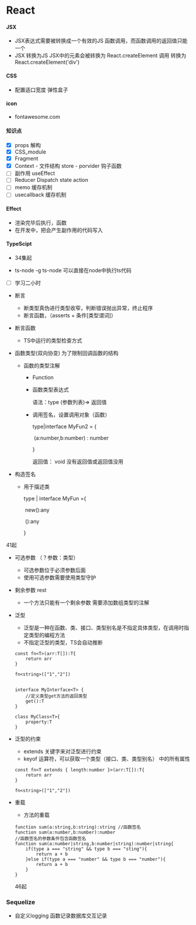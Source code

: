 # React 

#### JSX

- JSX表达式需要被转换成一个有效的JS 函数调用，而函数调用的返回值只能一个
- JSX 转换为JS JSX中的元素会被转换为 React.createElement 调用   转换为 React.createElement('div')

#### CSS

- 配置适口宽度
    弹性盒子

#### icon

- fontawesome.com

#### 知识点

- [x] props 解构
- [x] CSS_module
- [x] Fragment
- [x] Context  - 文件结构 store    - porvider  钩子函数
- [ ] 副作用 useEffect 
- [ ] Reducer     Dispatch   state action  
- [ ] memo 缓存机制  
- [ ] usecallback 缓存机制

#### Effect

- 渲染完毕后执行，函数
- 在开发中，把会产生副作用的代码写入





#### TypeScipt

- 34集起 

- ts-node -g ts-node 可以直接在node中执行ts代码

- [ ] 学习二小时

    

- 断言 

    - 断类型真伪进行类型收窄，判断错误抛出异常，终止程序
    - 断言函数，（asserts + 条件[类型谓词]）

- 断言函数

    - TS中运行的类型检查方式

- 函数类型(双向协变)  为了限制回调函数的结构

    - 函数的类型注解

        - Function

        - 函数类型表达式

            语法：type (参数列表)=> 返回值

        - 调用签名，设置调用对象（函数）

            type|interface MyFun2 = {

            ​	(a:number,b:number) : number

            }
            
            返回值： void 没有返回值或返回值没用 
    
- 构造签名

    - 用于描述类

        type | interface MyFun ={

        ​	new():any

        ​	():any

        }



41起

- 可选参数 （？参数：类型）

    - 可选参数位于必须参数后面
    - 使用可选参数需要使用类型守护

- 剩余参数 rest  

    - 一个方法只能有一个剩余参数 需要添加数组类型的注解

- 泛型

    - 泛型是一种在函数、类、接口、类型别名是不指定具体类型，在调用时指定类型的编程方法
    - 不指定泛型的类型，TS会自动推断

    ```Ts
    const fn<T>(arr:T[]):T{
        return arr
    }
    
    fn<string>(["1","2"])
    
    
    interface MyInterface<T> {
    	//定义类型get方法的返回类型
        get():T
    }
    
    class MyClass<T>{
        property:T
    }
    ```

- 泛型的约束

    - extends 关键字来对泛型进行约束
    - keyof 运算符，可以获取一个类型（接口、类、类型别名） 中的所有属性 

    ```TS
    const fn<T extends { length:number }>(arr:T[]):T{
        return arr
    }
    
    fn<string>(["1","2"])
    ```

- 重载

    - 方法的重载

    ```TS
    function sum(a:string,b:string):string //函数签名
    function sum(a:number,b:number):number
    //函数签名的参数条件包含函数签名
    function sum(a:number|string,b:number|string):number|string{
        if(type a === "string" && type b === "sting"){
            return a + b
        }else if(type a === "number" && type b === "number"){
            return a + b
        }
    }
    ```

    

    46起



### Sequelize

- 自定义logging  函数记录数据库交互记录
